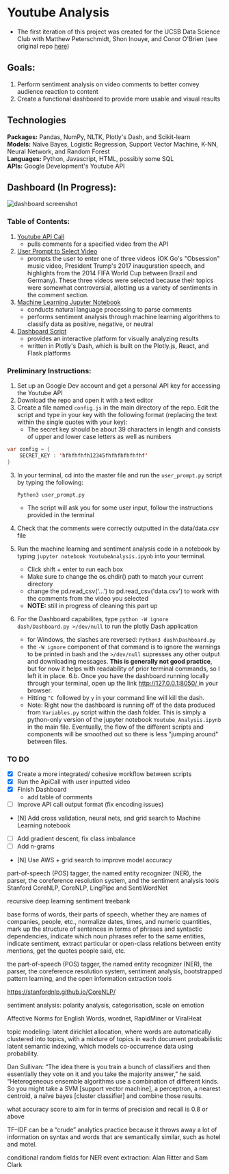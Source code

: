 # Youtube Analysis

* The first iteration of this project was created for the UCSB Data Science Club with Matthew Peterschmidt, Shon Inouye, and Conor O'Brien (see original repo [here](https://github.com/UCSB-dataScience-ProjectGroup/youtube))

## Goals: 
1. Perform sentiment analysis on video comments to better convey audience reaction to content 
2. Create a functional dashboard to provide more usable and visual results

## Technologies
**Packages:** Pandas, NumPy, NLTK, Plotly's Dash, and Scikit-learn <br>
**Models:** Naïve Bayes, Logistic Regression, Support Vector Machine, K-NN, Neural Network, and Random Forest <br>
**Languages:** Python, Javascript, HTML, possibly some SQL <br>
**APIs:** Google Development's Youtube API <br>

## Dashboard (In Progress): 
![dashboard screenshot](https://github.com/adonovan7/YoutubeAnalysis/blob/master/images/YouTubeDash.gif)

### Table of Contents: 
1. [Youtube API Call](https://github.com/adonovan7/YoutubeAnalysis/blob/master/apiCall.py)
	* pulls comments for a specified video from the API
2. [User Prompt to Select Video](https://github.com/adonovan7/YoutubeAnalysis/blob/master/user_prompt.py)
	* prompts the user to enter one of three videos (OK Go's "Obsession" music video, President Trump's 2017 inauguration speech, and highlights from the 2014 FIFA World Cup between Brazil and Germany). These three videos were selected because their topics were somewhat controversial, allotting us a variety of sentiments in the comment section. 
2. [Machine Learning Jupyter Notebook](https://github.com/adonovan7/YoutubeAnalysis/blob/master/Youtube_Analysis.ipynb)
	* conducts natural language processing to parse comments
	* performs sentiment analysis through machine learning algorithms to classify data as positive, negative, or neutral 
3. [Dashboard Script](https://github.com/adonovan7/YoutubeAnalysis/blob/master/dash/Dashboard.py)
	* provides an interactive platform for visually analyzing results
	* written in Plotly's Dash, which is built on the Plotly.js, React, and Flask platforms

### Preliminary Instructions: 
1. Set up an Google Dev account and get a personal API key for accessing the Youtube API
2. Download the repo and open it with a text editor
3. Create a file named `config.js` in the main directory of the repo. Edit the script and type in your key with the following format (replacing the text within the single quotes with your key): 
    * The secret key should be about 39 characters in length and consists of upper and lower case letters as well as numbers

```java
var config = {
	SECRET_KEY : 'hfhfhfhfh12345fhfhfhfhfhfhf' 
}
```

3. In your terminal, cd into the master file and run the `user_prompt.py` script by typing the following: 

	`Python3 user_prompt.py` 
	* The script will ask you for some user input, follow the instructions provided in the terminal
4. Check that the comments were correctly outputted in the data/data.csv file
5. Run the machine learning and sentiment analysis code in a notebook by typing `jupyter notebook YoutubeAnalysis.ipynb` into your terminal. 
	* Click shift + enter to run each box
	* Make sure to change the os.chdir() path to match your current directory
	* change the pd.read_csv('...') to pd.read_csv('data.csv') to work with the comments from the video you selected
	* **NOTE:** still in progress of cleaning this part up
6. For the Dashboard capabilites, type `python -W ignore dash/Dashboard.py >/dev/null` to run the plotly Dash application 
	* for Windows, the slashes are reversed: `Python3 dash\Dashboard.py`
	* the `-W ignore` component of that command is to ignore the warnings to be printed in bash and the `>/dev/null` supresses any other output and downloading messages. **This is generally not good practice**, but for now it helps with readability of prior terminal commands, so I left it in place. 
6.b. Once you have the dashboard running locally through your terminal, open up the link [http://127.0.0.1:8050/ ](http://127.0.0.1:8050/) in your browser. 
	* Hitting `^C `followed by `y` in your command line will kill the dash. 
	* Note: Right now the dashboard is running off of the data produced from `Variables.py` script within the dash folder. This is simply a python-only version of the jupyter notebook `Youtube_Analysis.ipynb` in the main file. Eventually, the flow of the different scripts and components will be smoothed out so there is less "jumping around" between files. 

### TO DO
- [X] Create a more integrated/ cohesive workflow between scripts
- [X] Run the ApiCall with user inputted video
- [X] Finish Dashboard
	* add table of comments
- [ ] Improve API call output format (fix encoding issues)
- [N] Add cross validation, neural nets, and grid search to Machine Learning notebook
- [ ] Add gradient descent, fix class imbalance
- [ ] Add n-grams
- [N] Use AWS + grid search to improve model accuracy



part-of-speech (POS) tagger, the named entity recognizer (NER), the parser, the coreference resolution system, and the sentiment analysis tools
Stanford CoreNLP, CoreNLP, LingPipe and SentiWordNet

recursive deep learning
sentiment treebank

base forms of words, their parts of speech, whether they are names of companies, people, etc., normalize dates, times, and numeric quantities, mark up the structure of sentences in terms of phrases and syntactic dependencies, indicate which noun phrases refer to the same entities, indicate sentiment, extract particular or open-class relations between entity mentions, get the quotes people said, etc.

 the part-of-speech (POS) tagger, the named entity recognizer (NER), the parser, the coreference resolution system, sentiment analysis, bootstrapped pattern learning, and the open information extraction tools

 https://stanfordnlp.github.io/CoreNLP/


 sentiment analysis: polarity analysis,  categorisation, scale on emotion

 Affective Norms for English Words, wordnet, RapidMiner or ViralHeat


topic modeling: 
 latent dirichlet allocation, where words are automatically clustered into topics, with a mixture of topics in each document
  probabilistic latent semantic indexing, which models co-occurrence data using probability.

 Dan Sullivan:
  “The idea there is you train a bunch of classifiers and then essentially they vote on it and you take the majority answer,” he said. “Heterogeneous ensemble algorithms use a combination of different kinds. So you might take a SVM [support vector machine], a perceptron, a nearest centroid, a naïve bayes [cluster classifier] and combine those results.

  what accuracy score to aim for in terms of precision and recall is 0.8 or above

  TF–IDF can be a “crude” analytics practice because it throws away a lot of information on syntax and words that are semantically similar, such as hotel and motel.


  conditional random fields for NER
  event extraction: Alan Ritter and Sam Clark